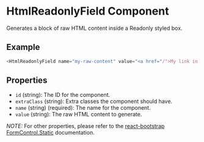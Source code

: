 # HtmlReadonlyField Component

Generates a block of raw HTML content inside a Readonly styled box.

## Example
```js
<HtmlReadonlyField name="my-raw-content" value="<a href="/">My link in <b>a box</b></a>" />
```

## Properties

 * `id` (string): The ID for the component.
 * `extraClass` (string): Extra classes the component should have.
 * `name` (string) (required): The name for the component.
 * `value` (string): The raw HTML content to generate.
 
 _NOTE:_ For other properties, please refer to the [react-bootstrap FormControl.Static](https://react-bootstrap.github.io/components.html#forms-props-form-control-static) documentation.
